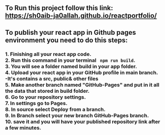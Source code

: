 ## To Run this project follow this link: <br /> https://sh0aib-ja0allah.github.io/reactportfolio/



## To publish your react app in Github pages environment you need to do this steps:
### 1. Finishing all your react app code. <br />2. Run this command in your terminal <a><code> npm run build</code></a>. <br />3. You will see a folder named <a>build</a> in your app folder. <br>4. Upload your react app in your GitHub profile in main branch. -It's contains a <a>src, public& other files</a><br />5. Make another branch named "GitHub-Pages" and put in it all the data that stored in <a>build</a> folder.<br />6. Go to your repository <a>settings</a>.<br />7. In settings go to <a>Pages</a>.<br /> 8. In <a>source</a> select <a>Deploy from a branch</a>. <br />9. In <a>Branch</a> select your new branch <a>GitHub-Pages</a> branch. <br />10. save it and you will have your published repository link after a few minutes.
